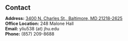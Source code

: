 <h1 id="contact"></h1>

<h2 style="margin: 60px 0px 10px;">Contact</h2>

**Address:** [3400 N. Charles St., Baltimore, MD 21218-2625](https://www.google.com/maps/place/Malone+Hall,+3400+N+Charles+St,+Baltimore,+MD+21218/@39.3262085,-76.6253679,17z/data=!3m1!4b1!4m6!3m5!1s0x89c804de59b4d18d:0x2d92398f0946a9ad!8m2!3d39.3262044!4d-76.6208832!16s%2Fg%2F11b6g45l_1?coh=164777&entry=tt)
<br>
**Office Location:** 248 Malone Hall
<br>
**Email:** yliu538 (at) jhu.edu
<br>
**Phone:** (857) 209-8688

